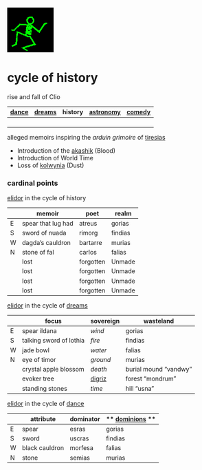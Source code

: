 ![dancer](assets/dancer.gif)

# cycle of history

rise and fall of Clio

|  [dance](dance.md)  |  [dreams](dreams.md)  | **history** |  [astronomy](astronomy.md)  |  [comedy](comedy.md)  | 
| ------------------- | --------------------- | ----------- | --------------------------- | --------------------- | 
| &nbsp;              | &nbsp;                | &nbsp;      | &nbsp;                      | &nbsp;                | 

 alleged memoirs inspiring the *arduin grimoire* of  [tiresias](tiresias.md)  

* Introduction of the  [akashik](akashik.md)  (Blood) 
* Introduction of World Time
* Loss of  [kolwynia](kolwynia.md)  (Dust) 

### cardinal points

  [elidor](elidor.md)  in the cycle of history 

|   | **memoir**         | **poet**  | **realm** | 
| - | ------------------ | --------- | --------- | 
| E | spear that lug had | atreus    | gorias    | 
| S | sword of nuada     | rimorg    | findias   | 
| W | dagda’s cauldron   | bartarre  | murias    | 
| N | stone of fal       | carlos    | falias    | 
|   | lost               | forgotten | Unmade    | 
|   | lost               | forgotten | Unmade    | 
|   | lost               | forgotten | Unmade    | 
|   | lost               | forgotten | Unmade    | 

  [elidor](elidor.md)  in the cycle of  [dreams](dreams.md)  

|   | **focus**               | **sovereign**         | **wasteland**         | 
| - | ----------------------- | --------------------- | --------------------- | 
| E | spear ildana            | *wind*                | gorias                | 
| S | talking sword of lothia | *fire*                | findias               | 
| W | jade bowl               | *water*               | falias                | 
| N | eye of timor            | *ground*              | murias                | 
|   | crystal apple blossom   | *death*               | burial mound “vandwy” | 
|   | evoker tree             |  [digriz](digriz.md)  | forest “mondrum”      | 
|   | standing stones         | *time*                | hill “usna”           | 

  [elidor](elidor.md)  in the cycle of  [dance](dance.md)  

|   | **attribute**  | **dominator** | ** [dominions](dominions.md) ** | 
| - | -------------- | ------------- | ------------------------------- | 
| E | spear          | esras         | gorias                          | 
| S | sword          | uscras        | findias                         | 
| W | black cauldron | morfesa       | falias                          | 
| N | stone          | semias        | murias                          | 

 
